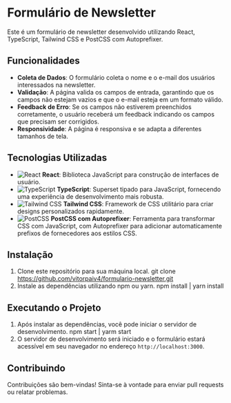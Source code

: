# Formulário de Newsletter

Este é um formulário de newsletter desenvolvido utilizando React, TypeScript, Tailwind CSS e PostCSS com Autoprefixer.

## Funcionalidades

- **Coleta de Dados**: O formulário coleta o nome e o e-mail dos usuários interessados na newsletter.
- **Validação**: A página valida os campos de entrada, garantindo que os campos não estejam vazios e que o e-mail esteja em um formato válido.
- **Feedback de Erro**: Se os campos não estiverem preenchidos corretamente, o usuário receberá um feedback indicando os campos que precisam ser corrigidos.
- **Responsividade**: A página é responsiva e se adapta a diferentes tamanhos de tela.

## Tecnologias Utilizadas

- ![React](https://img.shields.io/badge/-React-blue?style=flat-square&logo=react&logoColor=white) **React**: Biblioteca JavaScript para construção de interfaces de usuário.
- ![TypeScript](https://img.shields.io/badge/-TypeScript-3178C6?style=flat-square&logo=typescript&logoColor=white) **TypeScript**: Superset tipado para JavaScript, fornecendo uma experiência de desenvolvimento mais robusta.
- ![Tailwind CSS](https://img.shields.io/badge/-Tailwind_CSS-38B2AC?style=flat-square&logo=tailwind-css&logoColor=white) **Tailwind CSS**: Framework de CSS utilitário para criar designs personalizados rapidamente. 
- ![PostCSS](https://img.shields.io/badge/-PostCSS-DD3A0A?style=flat-square&logo=postcss&logoColor=white) **PostCSS com Autoprefixer**: Ferramenta para transformar CSS com JavaScript, com Autoprefixer para adicionar automaticamente prefixos de fornecedores aos estilos CSS.

## Instalação

1. Clone este repositório para sua máquina local.
   git clone https://github.com/vitorpaiv4/formulario-newsletter.git
2. Instale as dependências utilizando npm ou yarn.
   npm install | yarn install

## Executando o Projeto

1. Após instalar as dependências, você pode iniciar o servidor de desenvolvimento.
   npm start | yarm start
3. O servidor de desenvolvimento será iniciado e o formulário estará acessível em seu navegador no endereço `http://localhost:3000`.

## Contribuindo

Contribuições são bem-vindas! Sinta-se à vontade para enviar pull requests ou relatar problemas.




